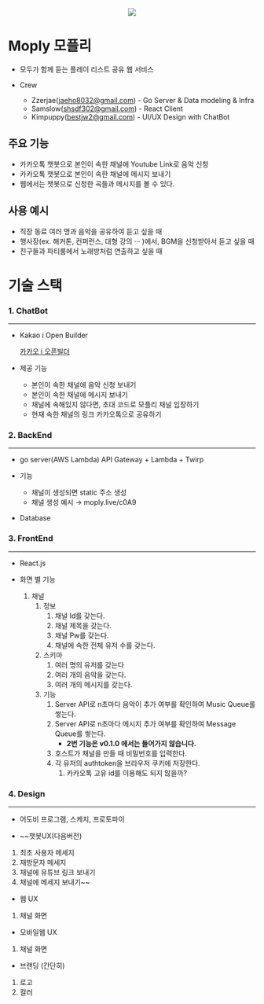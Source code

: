 <div align="center">
  <img src="https://www.notion.so/image/https%3A%2F%2Fs3-us-west-2.amazonaws.com%2Fsecure.notion-static.com%2Fd375c00a-e717-4701-a303-f2c0d4709f96%2F_2019-12-29_17.06.04.png?table=block&id=ff4b2ed9-f498-4c01-88fc-86bb80f234e1&width=2910&cache=v2" />
</div>

# Moply 모플리

- 모두가 함께 듣는 플레이 리스트 공유 웹 서비스

- Crew
    - Zzerjae(jaeho8032@gmail.com) - Go Server & Data modeling & Infra
    - Samslow(shsdf302@gmail.com) - React Client
    - Kimpuppy(bestjw2@gmail.com) - UI/UX Design with ChatBot

## 주요 기능

- 카카오톡 챗봇으로 본인이 속한 채널에 Youtube Link로 음악 신청
- 카카오톡 챗봇으로 본인이 속한 채널에 메시지 보내기
- 웹에서는 챗봇으로 신청한 곡들과 메시지를 볼 수 있다.

## 사용 예시

- 직장 동료 여러 명과 음악을 공유하여 듣고 싶을 때
- 행사장(ex. 해커톤, 컨퍼런스, 대형 강의 ··· )에서,
BGM을 신청받아서 듣고 싶을 때
- 친구들과 파티룸에서 노래방처럼 연출하고 싶을 때


# 기술 스택

### 1. ChatBot

---

- Kakao i Open Builder

    [카카오 i 오픈빌더](https://i.kakao.com/login)

- 제공 기능
    - 본인이 속한 채널에 음악 신청 보내기
    - 본인이 속한 채널에 메시지 보내기
    - 채널에 속해있지 않다면, 초대 코드로 모플리 채널 입장하기
    - 현재 속한 채널의 링크 카카오톡으로 공유하기

### 2. BackEnd

---

- go server(AWS Lambda)
API Gateway + Lambda + Twirp
- 기능
    - 채널이 생성되면 static 주소 생성
    - 채널 생성 예시 → moply.live/c0A9

- Database

### 3. FrontEnd

---

- React.js

- 화면 별 기능
    1. 채널
        1. 정보
            1. 채널 Id를 갖는다.
            2. 채널 제목을 갖는다.
            3. 채널 Pw를 갖는다.
            4. 채널에 속한 전체 유저 수를 갖는다.
        2. 스키마
            1. 여러 명의 유저를 갖는다
            2. 여러 개의 음악을 갖는다.
            3. 여러 개의 메시지를 갖는다.
        3. 기능
            1. Server API로 n초마다 음악이 추가 여부를 확인하여 Music Queue를 쌓는다.
            2. Server API로 n초마다 메시지 추가 여부를 확인하여 Message Queue를 쌓는다.
                - **2번 기능은 v0.1.0 에서는 들어가지 않습니다.**
            3. 호스트가 채널을 만들 때 비밀번호를 입력한다.
            4. 각 유저의 authtoken을 브라우저 쿠키에 저장한다.
                1. 카카오톡 고유 id를 이용해도 되지 않을까?

### 4. Design

---

- 어도비 프로그램, 스케치, 프로토파이

- ~~챗봇UX(다음버전)
1. 최초 사용자 메세지
2. 재방문자 메세지
3. 채널에 유튜브 링크 보내기
4. 채널에 메세지 보내기~~
- 웹 UX
1. 채널 화면
- 모바일웹 UX
1. 채널 화면
- 브랜딩 (간단히)
1. 로고
2. 컬러
